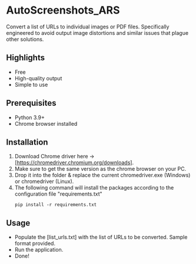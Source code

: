 # AutoScreenshots_ARS
Convert a list of URLs to individual images or PDF files. Specifically engineered to avoid output image distortions and similar issues that plague other solutions.

## Highlights

*	Free
*	High-quality output
*	Simple to use

## Prerequisites

* Python 3.9+
* Chrome browser installed

## Installation
1. Download Chrome driver here -> [https://chromedriver.chromium.org/downloads]. 
2. Make sure to get the same version as the chrome browser on your PC.
3. Drop it into the folder & replace the current chromedriver.exe (Windows) or chromedriver (Linux).
4. The following command will install the packages according to the configuration file "requirements.txt"
   ```
   pip install -r requirements.txt
   ```
   
## Usage

* Populate the [list_urls.txt] with the list of URLs to be converted. Sample format provided. 
* Run the application.
* Done!
